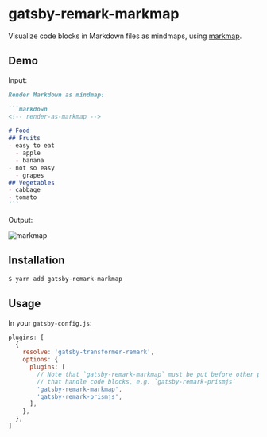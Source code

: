 # gatsby-remark-markmap

Visualize code blocks in Markdown files as mindmaps, using [markmap](https://github.com/dundalek/markmap).

## Demo

Input:

````markdown
Render Markdown as mindmap:

```markdown
<!-- render-as-markmap -->

# Food
## Fruits
- easy to eat
  - apple
  - banana
- not so easy
  - grapes
## Vegetables
- cabbage
- tomato
```
````

Output:

![markmap](https://user-images.githubusercontent.com/3139113/72319163-6d6ec300-36d9-11ea-99f0-395cb655cb00.png)

## Installation

```sh
$ yarn add gatsby-remark-markmap
```

## Usage

In your `gatsby-config.js`:

```js
plugins: [
  {
    resolve: 'gatsby-transformer-remark',
    options: {
      plugins: [
        // Note that `gatsby-remark-markmap` must be put before other plugins
        // that handle code blocks, e.g. `gatsby-remark-prismjs`
        'gatsby-remark-markmap',
        'gatsby-remark-prismjs',
      ],
    },
  },
]
```

